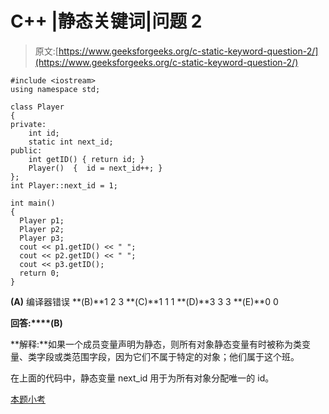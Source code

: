 # C++ |静态关键词|问题 2

> 原文:[https://www.geeksforgeeks.org/c-static-keyword-question-2/](https://www.geeksforgeeks.org/c-static-keyword-question-2/)

```
#include <iostream>
using namespace std;

class Player
{
private:
    int id;
    static int next_id;
public:
    int getID() { return id; }
    Player()  {  id = next_id++; }
};
int Player::next_id = 1;

int main()
{
  Player p1;
  Player p2;
  Player p3;
  cout << p1.getID() << " ";
  cout << p2.getID() << " ";
  cout << p3.getID();
  return 0;
}
```

**(A)** 编译器错误
**(B)**1 2 3
**(C)**1 1 1
**(D)**3 3 3
**(E)**0 0

**回答:****(B)**

**解释:**如果一个成员变量声明为静态，则所有对象静态变量有时被称为类变量、类字段或类范围字段，因为它们不属于特定的对象；他们属于这个班。

在上面的代码中，静态变量 next_id 用于为所有对象分配唯一的 id。

[本题小考](https://www.geeksforgeeks.org/quiz-corner-gq/)